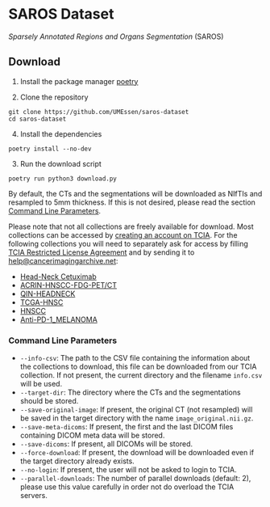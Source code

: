 # SAROS Dataset

*Sparsely Annotated Regions and Organs Segmentation* (SAROS)

## Download

1. Install the package manager [poetry](https://python-poetry.org/docs/#installation)

2. Clone the repository
```shell
git clone https://github.com/UMEssen/saros-dataset
cd saros-dataset
```
4. Install the dependencies
```shell
poetry install --no-dev
```
3. Run the download script
```shell
poetry run python3 download.py
```

By default, the CTs and the segmentations will be downloaded as NIfTIs and resampled to 5mm thickness. If this is not desired, please read the section [Command Line Parameters](#command-line-parameters).

Please note that not all collections are freely available for download. Most collections can be accessed by [creating an account on TCIA](https://wiki.cancerimagingarchive.net/pages/viewpage.action?pageId=23691309). For the following collections you will need to separately ask for access by filling [TCIA Restricted License Agreement](https://wiki.cancerimagingarchive.net/download/attachments/4556915/TCIA%20Restricted%20License%2020220519.pdf?version=1&modificationDate=1652964581655&api=v2) and by sending it to [help@cancerimagingarchive.net](mailto:help@cancerimagingarchive.net):
* [Head-Neck Cetuximab](https://wiki.cancerimagingarchive.net/display/Public/Head-Neck+Cetuximab)
* [ACRIN-HNSCC-FDG-PET/CT](https://wiki.cancerimagingarchive.net/pages/viewpage.action?pageId=52763679)
* [QIN-HEADNECK](https://wiki.cancerimagingarchive.net/display/Public/QIN-HEADNECK)
* [TCGA-HNSC](https://wiki.cancerimagingarchive.net/pages/viewpage.action?pageId=11829589)
* [HNSCC](https://wiki.cancerimagingarchive.net/display/Public/HNSCC)
* [Anti-PD-1_MELANOMA](https://wiki.cancerimagingarchive.net/pages/viewpage.action?pageId=37225348)

### Command Line Parameters
* `--info-csv`: The path to the CSV file containing the information about the collections to download, this file can be downloaded from our TCIA collection. If not present, the current directory and the filename `info.csv` will be used.
* `--target-dir`: The directory where the CTs and the segmentations should be stored.
* `--save-original-image`: If present, the original CT (not resampled) will be saved in the target directory with the name `image_original.nii.gz`.
* `--save-meta-dicoms`: If present, the first and the last DICOM files containing DICOM meta data will be stored.
* `--save-dicoms`: If present, all DICOMs will be stored.
* `--force-download`: If present, the download will be downloaded even if the target directory already exists.
* `--no-login`: If present, the user will not be asked to login to TCIA.
* `--parallel-downloads`: The number of parallel downloads (default: 2), please use this value carefully in order not do overload the TCIA servers.